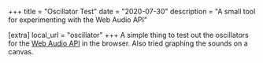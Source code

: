 +++
title = "Oscillator Test"
date = "2020-07-30"
description = "A small tool for experimenting with the Web Audio API"

[extra]
local_url = "oscillator"
+++
A simple thing to test out the oscillators for the [Web Audio API](https://developer.mozilla.org/en-US/docs/Web/API/Web_Audio_API) in the browser. Also tried graphing the sounds on a canvas. 

